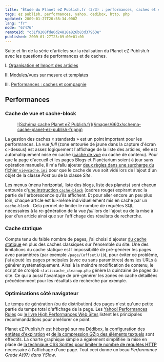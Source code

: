 ```yaml
---
title: "Étude du Planet eZ Publish.fr (3/3) : performances, caches et compagnie"
tags: ez publish, performances, yahoo, dedibox, http, php
updated: 2009-01-27T20:58:34.000Z
lang: "fr"
node: "67476"
remoteId: "c31f9208fde0d24818a826b83d37953e"
published: 2009-01-27T23:09:00+01:00
---
```


Suite et fin de la série d'articles sur la réalisation du Planet eZ Publish.fr avec les questions de performances et de caches.


I. [Organisation et Import des articles](/post/etude-du-planet-ez-publish-fr-1-3-organisation-et-import-des-articles)

II. [Modules/vues sur mesure et templates](/post/etude-du-planet-ez-publish-fr-2-3-modules-vues-et-templates)

III. [Performances : caches et compagnie](/post/etude-du-planet-ez-publish-fr-3-3-performances-caches-et-compagnie)


## Performances


### Cache de vue et cache-block

<figure class="object-center"><a href="/images/schema-cache-planet-ez-publish-fr.png">![Schéma cache Planet eZ Publish.fr](/images/660x/schema-cache-planet-ez-publish-fr.png)
</a></figure>


La gestion des caches «&nbsp;standards&nbsp;» est un point important pour les
performances. La vue *full* (zone entourée de jaune dans la capture d'écran
ci-dessus) est assez logiquement l'affichage de la liste des articles, elle est
automatiquement mise en cache ([cache de
vue](http://ez.no/doc/ez_publish/technical_manual/4_0/features/view_caching) ou
cache de contenu). Pour que la page d'accueil et les pages Blogs et Planétarium
soient à jour sans opération manuelle, il m'a fallu ajouter [deux règles dans
une surcharge du fichier
<code>viewcache.ini</code>](https://github.com/dpobel/planet-ezpublish.fr/blob/master/legacy/settings/override/viewcache.ini.append.php)
pour que le cache de vue soit vidé lors de l'ajout d'un objet de la classe
*Post* ou de la classe *Site*.


Les menus (menu horizontal, liste des blogs, liste des planets) sont chacun
entourés d'[une instruction
<code>cache-block</code>](http://ez.no/doc/ez_publish/technical_manual/4_0/reference/template_functions/miscellaneous/cache_block)
(cadres rouge) expirant avec la partie de l'arborescence qu'ils affichent. Et
pour aller encore un peu plus loin, chaque article est lui-même individuellement
mis en cache par un <code>cache-block</code> . Cela permet de limiter le nombre
de requêtes SQL nécessaires à la re-génération de la vue *full* lors de l'ajout
ou de la mise à jour d'un article ainsi que sur l'affichage des résultats de
recherche.


### Cache statique


Compte tenu du faible nombre de pages, j'ai choisi d'ajouter [du cache
statique](http://ez.no/developer/articles/ez_publish_performance_optimization_part_3_of_3_practical_cache_and_template_solutions/static_cache)
en plus des caches classiques sur l'ensemble du site. Une des limitations du cache statique est l'impossibilité de pré-générer les
pages avec paramètres (par exemple <code>/page/(offset)/10</code>), pour éviter
ce problème, j'ai ajouté les pages principales (avec ou sans paramètres) dans
les URLs à générer systématiquement. Ainsi à la moindre modification de contenu,
le script de cronjob <code>staticcache_cleanup.php</code> génère la quinzaine de
pages du site. Ce qui a aussi l'avantage de pré-générer les zones en cache
détaillées précédemment pour les résultats de recherche par exemple.


### Optimisations côté navigateur

Le temps de génération (ou de distribution) des pages n'est qu'une petite partie
du temps total d'affichage de la page. Les [Yahoo! Performances
Rules](http://developer.yahoo.com/performance/rules.html) ou [le livre High
Performances Web Sites](/post/livre-high-performances-web-sites) listent les
principales recommandations pour améliorer ce point.


Planet eZ Publish.fr est hébergé sur [ma Dédibox](/post/ez-publish-sur-dedibox),
[la configuration des entêtes
d'expiration](/post/optimiser-son-site-sous-ubuntu-configurer-l-en-tete-expires)
et [de la compression GZip des éléments
textuels](/post/optimiser-son-site-sous-ubuntu-et-ailleurs-compresser-avec-gzip)
sont effectifs. La charte graphique simple a également simplifiée la mise en
place de [la technique CSS Sprites pour limiter le nombre de requêtes
HTTP](/post/optimiser-son-site-limiter-le-nombre-de-requetes-http) nécessaire à
l'affichage d'une page. Tout ceci donne un beau *Performance Grade A(97) dans
YSlow*.

